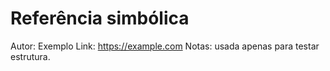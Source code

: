 # Referência simbólica
Autor: Exemplo
Link: https://example.com
Notas: usada apenas para testar estrutura.
